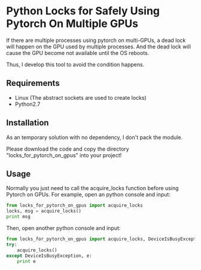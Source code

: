 # Python Locks for Safely Using Pytorch On Multiple GPUs
If there are multiple processes using pytorch on multi-GPUs,
a dead lock will happen on the GPU used by multiple processes.
And the dead lock will cause the GPU become not available until the OS reboots.

Thus, I develop this tool to avoid the condition happens.

## Requirements
- Linux (The abstract sockets are used to create locks)
- Python2.7

## Installation
As an temporary solution with no dependency, I don't pack the module.

Please download the code and copy the directory "locks_for_pytorch_on_gpus" into your project!

## Usage
Normally you just need to call the acquire_locks function before using Pytorch on GPUs.
For example, open an python console and input:
```python
from locks_for_pytorch_on_gpus import acquire_locks
locks, msg = acquire_locks()
print msg
```
Then, open another python console and input:
```python
from locks_for_pytorch_on_gpus import acquire_locks, DeviceIsBusyException
try:
    acquire_locks()
except DeviceIsBusyException, e:
    print e

```
